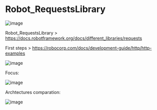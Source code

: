 # Robot_RequestsLibrary

![image](https://github.com/carloseduardo1984/Robot_RequestsLibrary/assets/33332202/dc58247f-0e1a-4b05-a958-5a21a3d12854)

Robot_RequestsLibrary > https://docs.robotframework.org/docs/different_libraries/requests

First steps > https://robocorp.com/docs/development-guide/http/http-examples

![image](https://github.com/carloseduardo1984/Robot_RequestsLibrary/assets/33332202/4542516a-155a-427b-8650-d35c254018ba)


Focus:

![image](https://github.com/carloseduardo1984/Robot_RequestsLibrary/assets/33332202/6cef026f-3335-47d7-b327-73dc7d267179)

Archtectures comparation:

![image](https://github.com/carloseduardo1984/Robot_RequestsLibrary/assets/33332202/c4a32c62-9e07-442a-88ad-9e07f4ec43bb)


